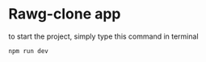 # Rawg-clone app

to start the project, simply type this command in terminal

```shell
npm run dev
```
